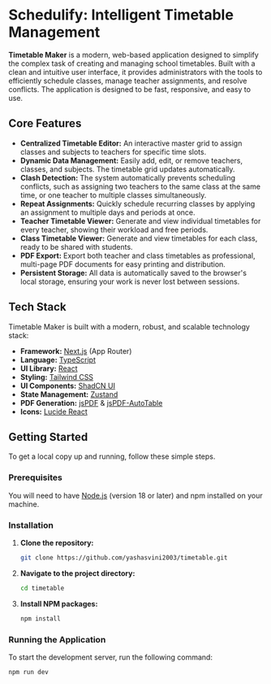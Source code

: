 # Schedulify: Intelligent Timetable Management

**Timetable Maker** is a modern, web-based application designed to simplify the complex task of creating and managing school timetables. Built with a clean and intuitive user interface, it provides administrators with the tools to efficiently schedule classes, manage teacher assignments, and resolve conflicts. The application is designed to be fast, responsive, and easy to use.

## Core Features

- **Centralized Timetable Editor:** An interactive master grid to assign classes and subjects to teachers for specific time slots.  
- **Dynamic Data Management:** Easily add, edit, or remove teachers, classes, and subjects. The timetable grid updates automatically.  
- **Clash Detection:** The system automatically prevents scheduling conflicts, such as assigning two teachers to the same class at the same time, or one teacher to multiple classes simultaneously.  
- **Repeat Assignments:** Quickly schedule recurring classes by applying an assignment to multiple days and periods at once.  
- **Teacher Timetable Viewer:** Generate and view individual timetables for every teacher, showing their workload and free periods.  
- **Class Timetable Viewer:** Generate and view timetables for each class, ready to be shared with students.  
- **PDF Export:** Export both teacher and class timetables as professional, multi-page PDF documents for easy printing and distribution.  
- **Persistent Storage:** All data is automatically saved to the browser's local storage, ensuring your work is never lost between sessions.  

## Tech Stack

Timetable Maker is built with a modern, robust, and scalable technology stack:

- **Framework:** [Next.js](https://nextjs.org/) (App Router)  
- **Language:** [TypeScript](https://www.typescriptlang.org/)  
- **UI Library:** [React](https://reactjs.org/)  
- **Styling:** [Tailwind CSS](https://tailwindcss.com/)  
- **UI Components:** [ShadCN UI](https://ui.shadcn.com/)  
- **State Management:** [Zustand](https://github.com/pmndrs/zustand)  
- **PDF Generation:** [jsPDF](https://github.com/parallax/jsPDF) & [jsPDF-AutoTable](https://github.com/simonbengtsson/jsPDF-AutoTable)  
- **Icons:** [Lucide React](https://lucide.dev/)  

## Getting Started

To get a local copy up and running, follow these simple steps.

### Prerequisites
You will need to have [Node.js](https://nodejs.org/) (version 18 or later) and npm installed on your machine.

### Installation

1. **Clone the repository:**
    ```sh
    git clone https://github.com/yashasvini2003/timetable.git
    ```
2. **Navigate to the project directory:**
    ```sh
    cd timetable
    ```
3. **Install NPM packages:**
    ```sh
    npm install
    ```
    
### Running the Application

To start the development server, run the following command:

```sh
npm run dev
```
